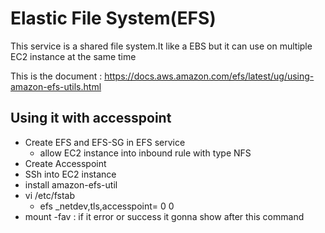 # Elastic File System(EFS)
This service is a shared file system.It like a EBS but it can use on multiple EC2 instance at the same time

This is the document : https://docs.aws.amazon.com/efs/latest/ug/using-amazon-efs-utils.html

## Using it with accesspoint
- Create EFS and EFS-SG in EFS service
  - allow EC2 instance into inbound rule with type NFS
- Create Accesspoint
- SSh into EC2 instance
- install amazon-efs-util
- vi /etc/fstab
  - <file-system-id> <efs-mount-point> efs _netdev,tls,accesspoint=<access-point-id> 0 0
- mount -fav : if it error or success it gonna show after this command